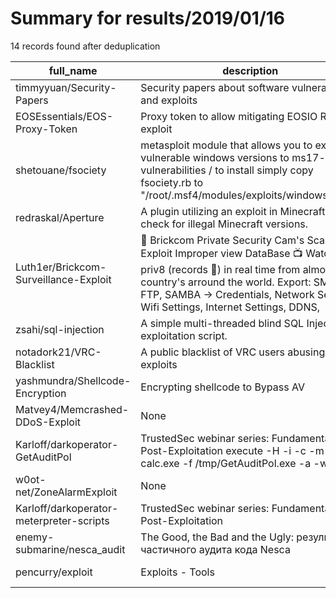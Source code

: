 
# Summary for results/2019/01/16
    
14 records found after deduplication

| full_name | description | html_url | matched_list | matched_count | pushed_at | size | stargazers_count | language | forks_count | vul_ids |
|------------------------------------------|-----------------------------------------------------------------------------------------------------------------------------------------------------------------------------------------------------------------------------------------------------------------|-------------------------------------------------------------|---------------------------------------------|-----------------|---------------------------|--------|--------------------|-------------|---------------|-----------|
| timmyyuan/Security-Papers | Security papers about software vulnerabilities and exploits | https://github.com/timmyyuan/Security-Papers | ['exploit'] | 1 | 2019-01-16 08:04:56+00:00 | 122 | 8 | | 3 | [] |
| EOSEssentials/EOS-Proxy-Token | Proxy token to allow mitigating EOSIO Ram exploit | https://github.com/EOSEssentials/EOS-Proxy-Token | ['exploit'] | 1 | 2019-01-16 08:19:23+00:00 | 90 | 21 | WebAssembly | 17 | [] |
| shetouane/fsociety | metasploit module that allows you to exploit all vulnerable windows versions to ms17-xxx vulnerabilities / to install simply copy fsociety.rb to "/root/.msf4/modules/exploits/windows/smb/" | https://github.com/shetouane/fsociety | ['exploit', 'metasploit module OR payload'] | 2 | 2019-01-16 00:05:19+00:00 | 6 | 0 | Ruby | 0 | [] |
| redraskal/Aperture | A plugin utilizing an exploit in Minecraft 1.8 to check for illegal Minecraft versions. | https://github.com/redraskal/Aperture | ['exploit'] | 1 | 2019-01-16 18:58:28+00:00 | 11 | 0 | Java | 0 | [] |
| Luth1er/Brickcom-Surveillance-Exploit | 🎥 Brickcom Private Security Cam's Scan and Exploit Improper view DataBase 📺 Watching priv8 (records 📼) in real time from almost country's arround the world. Export: SMTP, FTP, SAMBA -> Credentials, Network Settings, Wifi Settings, Internet Settings, DDNS, | https://github.com/Luth1er/Brickcom-Surveillance-Exploit | ['exploit'] | 1 | 2019-01-16 05:43:46+00:00 | 71 | 15 | | 4 | [] |
| zsahi/sql-injection | A simple multi-threaded blind SQL Injection exploitation script. | https://github.com/zsahi/sql-injection | ['exploit'] | 1 | 2019-01-16 16:01:47+00:00 | 6 | 0 | Python | 0 | [] |
| notadork21/VRC-Blacklist | A public blacklist of VRC users abusing exploits | https://github.com/notadork21/VRC-Blacklist | ['exploit'] | 1 | 2019-01-16 14:03:50+00:00 | 1 | 1 | | 1 | [] |
| yashmundra/Shellcode-Encryption | Encrypting shellcode to Bypass AV | https://github.com/yashmundra/Shellcode-Encryption | ['shellcode'] | 1 | 2019-01-16 16:31:12+00:00 | 6 | 25 | Python | 14 | [] |
| Matvey4/Memcrashed-DDoS-Exploit | None | https://github.com/Matvey4/Memcrashed-DDoS-Exploit | ['exploit'] | 1 | 2019-01-16 22:34:50+00:00 | 129 | 0 | Python | 0 | [] |
| Karloff/darkoperator-GetAuditPol | TrustedSec webinar series: Fundamentals of Post-Exploitation execute -H -i -c -m -d calc.exe -f /tmp/GetAuditPol.exe -a -w | https://github.com/Karloff/darkoperator-GetAuditPol | ['exploit'] | 1 | 2019-01-16 22:16:21+00:00 | 12480 | 0 | C++ | 0 | [] |
| w0ot-net/ZoneAlarmExploit | None | https://github.com/w0ot-net/ZoneAlarmExploit | ['exploit'] | 1 | 2019-01-16 23:34:20+00:00 | 9225 | 2 | C# | 1 | [] |
| Karloff/darkoperator-meterpreter-scripts | TrustedSec webinar series: Fundamentals of Post-Exploitation | https://github.com/Karloff/darkoperator-meterpreter-scripts | ['exploit'] | 1 | 2019-01-16 22:46:12+00:00 | 134 | 0 | Ruby | 0 | [] |
| enemy-submarine/nesca_audit | The Good, the Bad and the Ugly: результаты частичного аудита кода Nesca | https://github.com/enemy-submarine/nesca_audit | ['exploit'] | 1 | 2019-01-16 23:56:32+00:00 | 134 | 9 | Python | 2 | [] |
| pencurry/exploit | Exploits - Tools | https://github.com/pencurry/exploit | ['exploit'] | 1 | 2019-01-16 11:10:48+00:00 | 3317 | 0 | PHP | 0 | [] |
